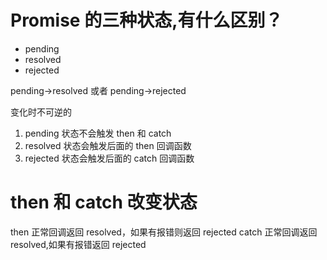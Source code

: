 # Promise 的三种状态,有什么区别？

- pending
- resolved
- rejected

pending->resolved 或者 pending->rejected

变化时不可逆的

1. pending 状态不会触发 then 和 catch
2. resolved 状态会触发后面的 then 回调函数
3. rejected 状态会触发后面的 catch 回调函数

# then 和 catch 改变状态

then 正常回调返回 resolved，如果有报错则返回 rejected
catch 正常回调返回 resolved,如果有报错返回 rejected
